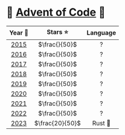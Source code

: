 # 🎄 [Advent of Code](https://adventofcode.com/) 🎄

|         Year 📅          |    Stars ⭐     | Language |
| :----------------------: | :-------------: | :------: |
| [2015](./2015/README.md) |  $\frac{}{50}$  |    ?     |
| [2016](./2016/README.md) |  $\frac{}{50}$  |    ?     |
| [2017](./2017/README.md) |  $\frac{}{50}$  |    ?     |
| [2018](./2018/README.md) |  $\frac{}{50}$  |    ?     |
| [2019](./2019/README.md) |  $\frac{}{50}$  |    ?     |
| [2020](./2020/README.md) |  $\frac{}{50}$  |    ?     |
| [2021](./2021/README.md) |  $\frac{}{50}$  |    ?     |
| [2022](./2022/README.md) |  $\frac{}{50}$  |    ?     |
| [2023](/2023/README.md)  | $\frac{20}{50}$ | Rust 🦀  |

